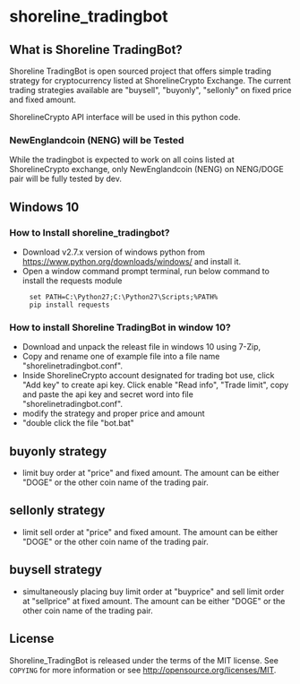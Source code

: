 # shoreline_tradingbot


## What is Shoreline TradingBot?

Shoreline TradingBot is open sourced project that offers simple trading strategy for cryptocurrency listed at
ShorelineCrypto Exchange.  The current trading strategies available are "buysell", "buyonly", "sellonly" on fixed price and fixed
amount. 

ShorelineCrypto API interface will be used in this python code. 

### NewEnglandcoin (NENG) will be Tested

While the tradingbot is expected to work on all coins listed at ShorelineCrypto exchange, only NewEnglandcoin (NENG) on NENG/DOGE pair will be fully tested by dev. 

## Windows 10

### How to Install shoreline_tradingbot?

 - Download v2.7.x version of windows python from https://www.python.org/downloads/windows/ and install it.
 - Open a window command prompt terminal, run below command to install the requests module 

```
     set PATH=C:\Python27;C:\Python27\Scripts;%PATH%
     pip install requests
```


### How to install Shoreline TradingBot in window 10?
  - Download and unpack the releast file in windows 10 using 7-Zip,
  - Copy and rename one of example file into a file name "shorelinetradingbot.conf".
  - Inside ShorelineCrypto account designated for trading bot use, click "Add key" to create api key. Click enable "Read info", "Trade limit", copy and paste the api key and secret
   word into file "shorelinetradingbot.conf".
  - modify the strategy and proper price and amount
  - "double click the file "bot.bat"

## buyonly strategy
  - limit buy order at "price" and fixed amount. The amount can be either "DOGE" or the other coin name of the trading pair.
  
## sellonly strategy
  - limit sell order at "price" and fixed amount. The amount can be either "DOGE" or the other coin name of the trading pair.
  
## buysell strategy
  - simultaneously placing buy limit order at "buyprice" and sell limit order at "sellprice" at fixed amount. The amount can be either "DOGE" or the other coin name of the trading pair.


## License


Shoreline_TradingBot is released under the terms of the MIT license. See `COPYING` for more
information or see http://opensource.org/licenses/MIT.


